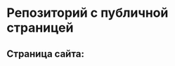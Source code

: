 # Репозиторий с публичной страницей

## Страница сайта:
<!--Вставить ссылку на публичную страницу -->